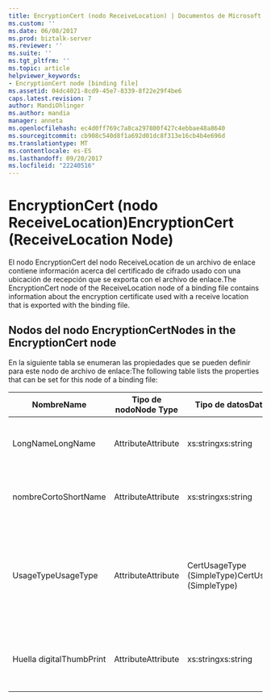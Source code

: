 ```yaml
---
title: EncryptionCert (nodo ReceiveLocation) | Documentos de Microsoft
ms.custom: ''
ms.date: 06/08/2017
ms.prod: biztalk-server
ms.reviewer: ''
ms.suite: ''
ms.tgt_pltfrm: ''
ms.topic: article
helpviewer_keywords:
- EncryptionCert node [binding file]
ms.assetid: 04dc4021-8cd9-45e7-8339-8f22e29f4be6
caps.latest.revision: 7
author: MandiOhlinger
ms.author: mandia
manager: anneta
ms.openlocfilehash: ec4d0ff769c7a8ca297800f427c4ebbae48a8640
ms.sourcegitcommit: cb908c540d8f1a692d01dc8f313e16cb4b4e696d
ms.translationtype: MT
ms.contentlocale: es-ES
ms.lasthandoff: 09/20/2017
ms.locfileid: "22240516"
---
```

# <a name="encryptioncert-receivelocation-node"></a><span data-ttu-id="a123d-102">EncryptionCert (nodo ReceiveLocation)</span><span class="sxs-lookup"><span data-stu-id="a123d-102">EncryptionCert (ReceiveLocation Node)</span></span>
<span data-ttu-id="a123d-103">El nodo EncryptionCert del nodo ReceiveLocation de un archivo de enlace contiene información acerca del certificado de cifrado usado con una ubicación de recepción que se exporta con el archivo de enlace.</span><span class="sxs-lookup"><span data-stu-id="a123d-103">The EncryptionCert node of the ReceiveLocation node of a binding file contains information about the encryption certificate used with a receive location that is exported with the binding file.</span></span>  
  
## <a name="nodes-in-the-encryptioncert-node"></a><span data-ttu-id="a123d-104">Nodos del nodo EncryptionCert</span><span class="sxs-lookup"><span data-stu-id="a123d-104">Nodes in the EncryptionCert node</span></span>  
 <span data-ttu-id="a123d-105">En la siguiente tabla se enumeran las propiedades que se pueden definir para este nodo de archivo de enlace:</span><span class="sxs-lookup"><span data-stu-id="a123d-105">The following table lists the properties that can be set for this node of a binding file:</span></span>  
  
|<span data-ttu-id="a123d-106">**Nombre**</span><span class="sxs-lookup"><span data-stu-id="a123d-106">**Name**</span></span>|<span data-ttu-id="a123d-107">**Tipo de nodo**</span><span class="sxs-lookup"><span data-stu-id="a123d-107">**Node Type**</span></span>|<span data-ttu-id="a123d-108">**Tipo de datos**</span><span class="sxs-lookup"><span data-stu-id="a123d-108">**Data Type**</span></span>|<span data-ttu-id="a123d-109">**Description**</span><span class="sxs-lookup"><span data-stu-id="a123d-109">**Description**</span></span>|<span data-ttu-id="a123d-110">**Restricciones**</span><span class="sxs-lookup"><span data-stu-id="a123d-110">**Restrictions**</span></span>|<span data-ttu-id="a123d-111">**Comentarios**</span><span class="sxs-lookup"><span data-stu-id="a123d-111">**Comments**</span></span>|  
|--------------|-------------------|-------------------|---------------------|----------------------|------------------|  
|<span data-ttu-id="a123d-112">LongName</span><span class="sxs-lookup"><span data-stu-id="a123d-112">LongName</span></span>|<span data-ttu-id="a123d-113">Attribute</span><span class="sxs-lookup"><span data-stu-id="a123d-113">Attribute</span></span>|<span data-ttu-id="a123d-114">xs:string</span><span class="sxs-lookup"><span data-stu-id="a123d-114">xs:string</span></span>|<span data-ttu-id="a123d-115">Especifica el nombre largo del certificado.</span><span class="sxs-lookup"><span data-stu-id="a123d-115">Specifies the long name of the certificate.</span></span>|<span data-ttu-id="a123d-116">No requerido</span><span class="sxs-lookup"><span data-stu-id="a123d-116">Not required</span></span>|<span data-ttu-id="a123d-117">Valor predeterminado: vacío</span><span class="sxs-lookup"><span data-stu-id="a123d-117">Default value: empty</span></span>|  
|<span data-ttu-id="a123d-118">nombreCorto</span><span class="sxs-lookup"><span data-stu-id="a123d-118">ShortName</span></span>|<span data-ttu-id="a123d-119">Attribute</span><span class="sxs-lookup"><span data-stu-id="a123d-119">Attribute</span></span>|<span data-ttu-id="a123d-120">xs:string</span><span class="sxs-lookup"><span data-stu-id="a123d-120">xs:string</span></span>|<span data-ttu-id="a123d-121">Especifica el nombre corto del certificado.</span><span class="sxs-lookup"><span data-stu-id="a123d-121">Specifies the short name of the certificate.</span></span>|<span data-ttu-id="a123d-122">No requerido</span><span class="sxs-lookup"><span data-stu-id="a123d-122">Not required</span></span>|<span data-ttu-id="a123d-123">Valor predeterminado: vacío</span><span class="sxs-lookup"><span data-stu-id="a123d-123">Default value: empty</span></span>|  
|<span data-ttu-id="a123d-124">UsageType</span><span class="sxs-lookup"><span data-stu-id="a123d-124">UsageType</span></span>|<span data-ttu-id="a123d-125">Attribute</span><span class="sxs-lookup"><span data-stu-id="a123d-125">Attribute</span></span>|<span data-ttu-id="a123d-126">CertUsageType (SimpleType)</span><span class="sxs-lookup"><span data-stu-id="a123d-126">CertUsageType (SimpleType)</span></span>|<span data-ttu-id="a123d-127">Especifica el uso intencionado de este certificado.</span><span class="sxs-lookup"><span data-stu-id="a123d-127">Specifies the intended usage of this certificate</span></span>|<span data-ttu-id="a123d-128">Necesario</span><span class="sxs-lookup"><span data-stu-id="a123d-128">Required</span></span>|<span data-ttu-id="a123d-129">Valor predeterminado: ninguno</span><span class="sxs-lookup"><span data-stu-id="a123d-129">Default value: none</span></span><br /><br /> <span data-ttu-id="a123d-130">Los valores posibles incluyen los que están disponibles en la [Microsoft.BizTalk.ExplorerOM.CertUsageType](http://msdn.microsoft.com/library/microsoft.biztalk.explorerom.certusagetype.aspx) enumeración.</span><span class="sxs-lookup"><span data-stu-id="a123d-130">Possible values include those available in the [Microsoft.BizTalk.ExplorerOM.CertUsageType](http://msdn.microsoft.com/library/microsoft.biztalk.explorerom.certusagetype.aspx) enumeration.</span></span>|  
|<span data-ttu-id="a123d-131">Huella digital</span><span class="sxs-lookup"><span data-stu-id="a123d-131">ThumbPrint</span></span>|<span data-ttu-id="a123d-132">Attribute</span><span class="sxs-lookup"><span data-stu-id="a123d-132">Attribute</span></span>|<span data-ttu-id="a123d-133">xs:string</span><span class="sxs-lookup"><span data-stu-id="a123d-133">xs:string</span></span>|<span data-ttu-id="a123d-134">Especifica la huella digital o el Id. único del certificado.</span><span class="sxs-lookup"><span data-stu-id="a123d-134">Specifies the thumbprint, or unique ID, of the certificate.</span></span>|<span data-ttu-id="a123d-135">No requerido</span><span class="sxs-lookup"><span data-stu-id="a123d-135">Not required</span></span>|<span data-ttu-id="a123d-136">Valor predeterminado: vacío</span><span class="sxs-lookup"><span data-stu-id="a123d-136">Default value: empty</span></span>|
